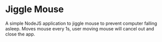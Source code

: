 # Jiggle Mouse

A simple NodeJS application to jiggle mouse to prevent computer falling asleep.
Moves mouse every 1s, user moving mouse will cancel out and close the app.